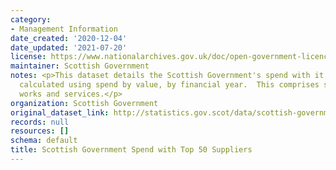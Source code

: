 ```yaml
---
category:
- Management Information
date_created: '2020-12-04'
date_updated: '2021-07-20'
license: https://www.nationalarchives.gov.uk/doc/open-government-licence/version/3/
maintainer: Scottish Government
notes: <p>This dataset details the Scottish Government's spend with it's top 50 suppliers,
  calculated using spend by value, by financial year.  This comprises spend on goods,
  works and services.</p>
organization: Scottish Government
original_dataset_link: http://statistics.gov.scot/data/scottish-government-spend-with-top-50-suppliers
records: null
resources: []
schema: default
title: Scottish Government Spend with Top 50 Suppliers
---
```

